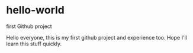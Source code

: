 # hello-world
first Github project

Hello everyone,
this is my first github project and experience too.
Hope I'll learn this stuff quickly.
